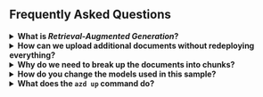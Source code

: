 ## Frequently Asked Questions

<details>
<summary><b>What is <em>Retrieval-Augmented Generation</em>?</b></summary><br>

Retrieval-Augmented Generation (RAG) is a method used in artificial intelligence, particularly in natural language processing, to generate text responses that are both contextually relevant and rich in content using AI models.

At its core, RAG involves two main components:

- **Retriever**: Think "_like a search engine_", finding relevant information from a knowledgebase, usually a vector database. In this sample, we're using Azure CosmosDB for MongoDB vCore as our vector database.

- **Generator**: Acts like a writer, taking the prompt and information retrieved to create a response. We're using here a Large Language Model (LLM) for this task.

<img src="./images/rag.png" alt="Retrieval-Augmented Generation schema" width="640"/>

</details>

<details>
<summary><b>How can we upload additional documents without redeploying everything?</b></summary><br>

To upload more documents, use one of these commands depending on your environment.

### For local development

Make sure your API is started by running `npm run start:api` from the root of the project. Then you can use the following command to upload a new PDF document:

```bash
curl -F "file=@<your-document.pdf>" http://localhost:7071/api/documents
```

### For the deployed version

First you need to find the URL of the deployed function. You can either look at the `.env` file at the root of the project and search for the `API_URI` variable, or run this command to get the URL:

```bash
azd env get-values | grep API_URI
```

Then you can use the following command to upload a new PDF document:

```bash
curl -F "file=@<your-document.pdf>" <your_api_url>/api/documents
```

</details>

<details>
<summary><b>Why do we need to break up the documents into chunks?</b></summary><br>

Chunking allows us to limit the amount of information we send to the LLM due to token limits. By breaking up the content, it allows us to easily find potential chunks of text that we can inject and improve the relevance of the results. The method of chunking we use leverages a sliding window of text such that sentences that end one chunk will start the next. This allows us to reduce the chance of losing the context of the text.

</details>

<details>
<summary><b>How do you change the models used in this sample?</b></summary><br>

You can use the environment variables to change the chat and embeddings models used in this sample when deployed.
Run these commands:

```bash
azd env set AZURE_OPENAI_CHATGPT_MODEL gpt-4
azd env set AZURE_OPENAI_API_MODEL_VERSION  0125-preview
azd env set AZURE_OPENAI_API_EMBEDDINGS_MODEL text-embedding-3-large
azd env set AZURE_OPENAI_API_EMBEDDINGS_MODEL_VERSION 1
```

You may also need to adjust the capacity in `infra/main.bicep` file, depending on how much TPM your account is allowed.

<!--
TODO: how to change local models version with Ollama
-->

</details>

<details>
<summary><b>What does the <code>azd up</code> command do?</b></summary><br>

The `azd up` command comes from the [Azure Developer CLI](https://learn.microsoft.com/azure/developer/azure-developer-cli/overview), and takes care of both provisioning the Azure resources and deploying code to the selected Azure hosts.

The `azd up` command uses the `azure.yaml` file combined with the infrastructure-as-code `.bicep` files in the `infra/` folder. The `azure.yaml` file for this project declares several "hooks" for the prepackage step and postprovision steps. The `up` command first runs the `prepackage` hook which installs Node dependencies and builds the TypeScript files. It then packages all the code (both frontend and backend services) into a zip file which it will deploy later.

Next, it provisions the resources based on `main.bicep` and `main.parameters.json`. At that point, since there is no default value for the OpenAI resource location, it asks you to pick a location from a short list of available regions. Then it will send requests to Azure to provision all the required resources. With everything provisioned, it runs the `postprovision` hook to process the local data and add it to an Azure AI Search index.

Finally, it looks at `azure.yaml` to determine the Azure host (Functions and Static Web Apps, in this case) and uploads the zip to Azure. The `azd up` command is now complete, but it may take some time for the app to be fully available and working after the initial deploy.

Related commands are `azd provision` for just provisioning (if infra files change) and `azd deploy` for just deploying updated app code.

</details>

<!-- TODO: implement this in the code
<details>
<summary><b>I don't have access to Azure OpenAI, can I use the regular OpenAI API?</b></summary><br>

Yes! You can use the regular OpenAI API by setting the `OPENAI_URL` and the `OPENAI_KEY` environment variables. You can do this by running the following commands:

```bash
azd env set OPENAI_URL https://api.openai.com/v1/chat/completions
azd env set OPENAI_KEY <your-openai-api-key>
```

After setting these environment variables, you can run the `azd up` command to deploy the app.

</details> -->
